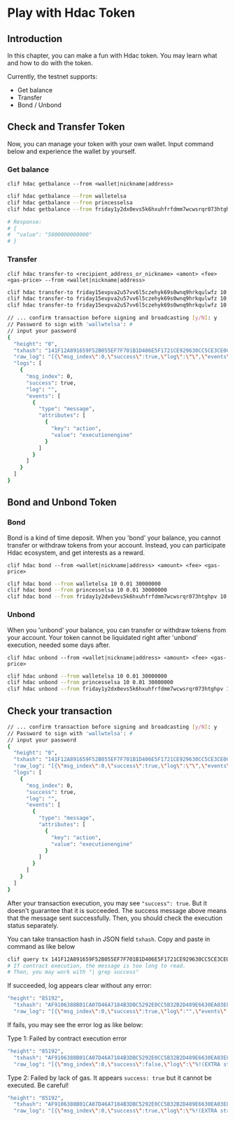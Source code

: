 # Play with Hdac Token

## Introduction

In this chapter, you can make a fun with Hdac token. You may learn what and how to do with the token.

Currently, the testnet supports:

* Get balance
* Transfer
* Bond / Unbond

## Check and Transfer Token

Now, you can manage your token with your own wallet. Input command below and experience the wallet by yourself.

### Get balance

`clif hdac getbalance --from <wallet|nickname|address>` 

```bash
clif hdac getbalance --from walletelsa
clif hdac getbalance --from princesselsa
clif hdac getbalance --from friday1y2dx0evs5k6hxuhfrfdmm7wcwsrqr073htghpv

# Response:
# {
#  "value": "5000000000000"
# }
```

### Transfer

`clif hdac transfer-to <recipient_address_or_nickname> <amont> <fee> <gas-price> --from <wallet|nickname|address>`

```bash
clif hdac transfer-to friday15evpva2u57vv6l5czehyk69s0wnq9hrkqulwfz 10 0.01 30000000 --from walletelsa
clif hdac transfer-to friday15evpva2u57vv6l5czehyk69s0wnq9hrkqulwfz 10 0.01 30000000 --from princesselsa
clif hdac transfer-to friday15evpva2u57vv6l5czehyk69s0wnq9hrkqulwfz 10 0.01 30000000 --from friday1y2dx0evs5k6hxuhfrfdmm7wcwsrqr073htghpv
```

```bash
// ... confirm transaction before signing and broadcasting [y/N]: y
// Password to sign with 'wallwtelsa': # 
// input your password 
{
  "height": "0",
  "txhash": "141F12A891659F52B055EF7F701B1D406E5F1721CE929630CC5CE3CE0C4C8718",
  "raw_log": "[{\"msg_index\":0,\"success\":true,\"log\":\"\",\"events\":[{\"type\":\"message\",\"attributes\":[{\"key\":\"action\",\"value\":\"executionengine\"}]}]}]",
  "logs": [
    {
      "msg_index": 0,
      "success": true,
      "log": "",
      "events": [
        {
          "type": "message",
          "attributes": [
            {
              "key": "action",
              "value": "executionengine"
            } 
          ] 
        } 
      ]
    }
  ]
}
```

## Bond and Unbond Token

### Bond

Bond is a kind of time deposit. When you 'bond' your balance, you cannot transfer or withdraw tokens from your account. Instead, you can participate Hdac ecosystem, and get interests as a reward.

`clif hdac bond --from <wallet|nickname|address> <amount> <fee> <gas-price>`

```bash
clif hdac bond --from walletelsa 10 0.01 30000000
clif hdac bond --from princesselsa 10 0.01 30000000
clif hdac bond --from friday1y2dx0evs5k6hxuhfrfdmm7wcwsrqr073htghpv 10 0.01 30000000
```

### Unbond

When you 'unbond' your balance, you can transfer or withdraw tokens from your account. Your token cannot be liquidated right after 'unbond' execution, needed some days after.

`clif hdac unbond --from <wallet|nickname|address> <amount> <fee> <gas-price>`

```bash
clif hdac unbond --from walletelsa 10 0.01 30000000
clif hdac unbond --from princesselsa 10 0.01 30000000
clif hdac unbond --from friday1y2dx0evs5k6hxuhfrfdmm7wcwsrqr073htghpv 10 0.01 30000000
```

## Check your transaction

```bash
// ... confirm transaction before signing and broadcasting [y/N]: y
// Password to sign with 'wallwtelsa': # 
// input your password 
{
  "height": "0",
  "txhash": "141F12A891659F52B055EF7F701B1D406E5F1721CE929630CC5CE3CE0C4C8718",
  "raw_log": "[{\"msg_index\":0,\"success\":true,\"log\":\"\",\"events\":[{\"type\":\"message\",\"attributes\":[{\"key\":\"action\",\"value\":\"executionengine\"}]}]}]",
  "logs": [
    {
      "msg_index": 0,
      "success": true,
      "log": "",
      "events": [
        {
          "type": "message",
          "attributes": [
            {
              "key": "action",
              "value": "executionengine"
            } 
          ] 
        } 
      ]
    }
  ]
}
```

After your transaction execution, you may see `"success": true`. But it doesn't guarantee that it is succeeded. The success message above means that the message sent successfully. Then, you should check the execution status separately.

You can take transaction hash in JSON field `txhash`. Copy and paste in command as like below

```bash
clif query tx 141F12A891659F52B055EF7F701B1D406E5F1721CE929630CC5CE3CE0C4C8718
# If contract execution, the message is too long to read.
# Then, you may work with "| grep success"
```

If succeeded, log appears clear without any error:

```bash
"height": "85192",
  "txhash": "AF9106388B01CA07D46A7184B3DBC5292E0CC5B32B2D489E6630EA03E803A9C8",
  "raw_log": "[{\"msg_index\":0,\"success\":true,\"log\":"",\"events\":[{\"type\":\"message\",\"attributes\":[{\"key\":\"action\",\"value\":\"executionengine\"}]}]}]",
```

If fails, you may see the error log as like below:

Type 1: Failed by contract execution error

```bash
"height": "85192",
  "txhash": "AF9106388B01CA07D46A7184B3DBC5292E0CC5B32B2D489E6630EA03E803A9C8",
  "raw_log": "[{\"msg_index\":0,\"success\":false,\"log\":\"%!(EXTRA string=ERROR:\\nCodespace: contract\\nCode: 302\\nMessage: \\\"execution engine - cannot create deploy : %!(EXTRA string=Interpreter(Trap(Trap { kind: Revert(11) })))\\\"\\n)\",\"events\":[{\"type\":\"message\",\"attributes\":[{\"key\":\"action\",\"value\":\"executionengine\"}]}]}]",
```

Type 2: Failed by lack of gas. It appears `success: true` but it cannot be executed. Be careful!

```bash
"height": "85192",
  "txhash": "AF9106388B01CA07D46A7184B3DBC5292E0CC5B32B2D489E6630EA03E803A9C8",
  "raw_log": "[{\"msg_index\":0,\"success\":true,\"log\":\"%!(EXTRA string=ERROR:\\nCodespace: contract\\nCode: 302\\nMessage: \\\"execution engine - deploy error - execute : %!(EXTRA string=Interpreter(Trap(Trap { kind: Host(GasLimit) })))\\\"\\n)\",\"events\":[{\"type\":\"message\",\"attributes\":[{\"key\":\"action\",\"value\":\"executionengine\"}]}]}]",
```

